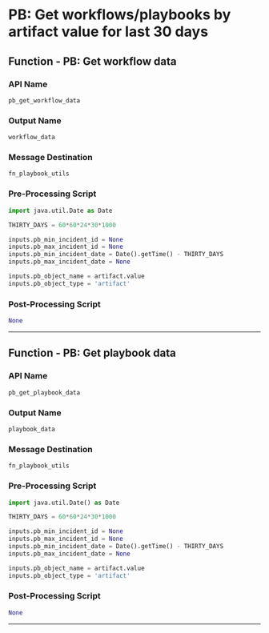 <!--
    DO NOT MANUALLY EDIT THIS FILE
    THIS FILE IS AUTOMATICALLY GENERATED WITH resilient-circuits codegen
-->

# PB: Get workflows/playbooks by artifact value for last 30 days

## Function - PB: Get workflow data

### API Name
`pb_get_workflow_data`

### Output Name
`workflow_data`

### Message Destination
`fn_playbook_utils`

### Pre-Processing Script
```python
import java.util.Date as Date

THIRTY_DAYS = 60*60*24*30*1000

inputs.pb_min_incident_id = None
inputs.pb_max_incident_id = None
inputs.pb_min_incident_date = Date().getTime() - THIRTY_DAYS
inputs.pb_max_incident_date = None

inputs.pb_object_name = artifact.value
inputs.pb_object_type = 'artifact'
```

### Post-Processing Script
```python
None
```

---

## Function - PB: Get playbook data

### API Name
`pb_get_playbook_data`

### Output Name
`playbook_data`

### Message Destination
`fn_playbook_utils`

### Pre-Processing Script
```python
import java.util.Date() as Date

THIRTY_DAYS = 60*60*24*30*1000

inputs.pb_min_incident_id = None
inputs.pb_max_incident_id = None
inputs.pb_min_incident_date = Date().getTime() - THIRTY_DAYS
inputs.pb_max_incident_date = None

inputs.pb_object_name = artifact.value
inputs.pb_object_type = 'artifact'
```

### Post-Processing Script
```python
None
```

---

